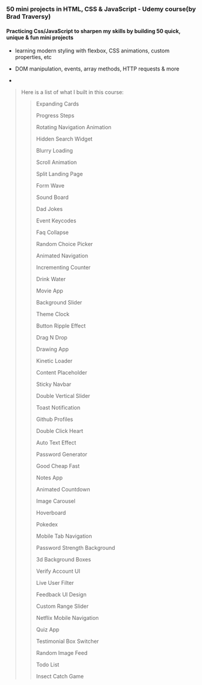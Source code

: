 ### 50 mini projects in HTML, CSS & JavaScript  - Udemy course(by Brad Traversy)
#### Practicing Css/JavaScript to sharpen my skills by building 50 quick, unique & fun mini projects
* learning modern styling with flexbox, CSS animations, custom properties, etc
* DOM manipulation, events, array methods, HTTP requests & more

* 
> Here is a list of what I built in this course:
>> Expanding Cards
>>
>> Progress Steps
>> 
>> Rotating Navigation Animation
>> 
>> Hidden Search Widget
>> 
>> Blurry Loading
>> 
>> Scroll Animation
>> 
>> Split Landing Page
>> 
>> Form Wave
>> 
>> Sound Board
>> 
>> Dad Jokes
>> 
>> Event Keycodes
>> 
>> Faq Collapse
>> 
>> Random Choice Picker
>> 
>> Animated Navigation
>> 
>> Incrementing Counter
>> 
>> Drink Water
>> 
>> Movie App
>> 
>> Background Slider
>> 
>> Theme Clock
>> 
>> Button Ripple Effect
>> 
>> Drag N Drop
>> 
>> Drawing App
>> 
>> Kinetic Loader
>> 
>> Content Placeholder
>> 
>> Sticky Navbar
>> 
>> Double Vertical Slider
>> 
>> Toast Notification
>> 
>> Github Profiles
>> 
>> Double Click Heart
>> 
>> Auto Text Effect
>> 
>> Password Generator
>> 
>> Good Cheap Fast
>> 
>> Notes App
>> 
>> Animated Countdown
>> 
>> Image Carousel
>> 
>> Hoverboard
>> 
>> Pokedex
>> 
>> Mobile Tab Navigation
>> 
>> Password Strength Background
>> 
>> 3d Background Boxes
>> 
>> Verify Account UI
>> 
>> Live User Filter
>> 
>> Feedback UI Design
>> 
>> Custom Range Slider
>> 
>> Netflix Mobile Navigation
>> 
>> Quiz App
>> 
>> Testimonial Box Switcher
>> 
>> Random Image Feed
>> 
>> Todo List
>> 
>> Insect Catch Game
>> 


